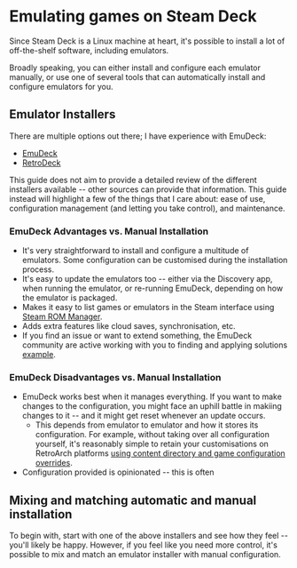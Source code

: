 # Emulating games on Steam Deck

Since Steam Deck is a Linux machine at heart, it's possible to install a lot of off-the-shelf software, including emulators.

Broadly speaking, you can either install and configure each emulator manually, or use one of several tools that can automatically install and configure emulators for you.

## Emulator Installers

There are multiple options out there; I have experience with EmuDeck:

- [EmuDeck](https://www.emudeck.com/)
- [RetroDeck](https://retrodeck.net/)

This guide does not aim to provide a detailed review of the different installers available -- other sources can provide that information.
This guide instead will highlight a few of the things that I care about: ease of use, configuration management (and letting you take control), and maintenance.

### EmuDeck Advantages vs. Manual Installation

- It's very straightforward to install and configure a multitude of emulators. Some configuration can be customised during the installation process.
- It's easy to update the emulators too -- either via the Discovery app, when running the emulator, or re-running EmuDeck, depending on how the emulator is packaged.
- Makes it easy to list games or emulators in the Steam interface using [Steam ROM Manager](https://steamgriddb.github.io/steam-rom-manager/).
- Adds extra features like cloud saves, synchronisation, etc.
- If you find an issue or want to extend something, the EmuDeck community are active working with you to finding and applying solutions [example](https://github.com/dragoonDorise/EmuDeck/pull/465).

### EmuDeck Disadvantages vs. Manual Installation

- EmuDeck works best when it manages everything. If you want to make changes to the configuration, you might face an uphill battle in makiing changes to it -- and it might get reset whenever an update occurs.
    - This depends from emulator to emulator and how it stores its configuration. For example, without taking over all configuration yourself, it's reasonably simple to retain your customisations on RetroArch platforms [using content directory and game configuration overrides](https://docs.libretro.com/guides/overrides/).
- Configuration provided is opinionated -- this is often

## Mixing and matching automatic and manual installation

To begin with, start with one of the above installers and see how they feel -- you'll likely be happy.
However, if you feel like you need more control, it's possible to mix and match an emulator installer with manual configuration.
